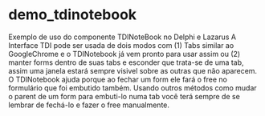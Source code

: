 # demo_tdinotebook
Exemplo de uso do componente TDINoteBook no Delphi e Lazarus
A Interface TDI pode ser usada de dois modos com (1) Tabs similar ao GoogleChrome e o TDINotebook já vem pronto para usar assim ou (2) manter forms dentro de suas tabs e esconder que trata-se de uma tab, assim uma janela estará sempre visivel sobre as outras que não aparecem.
O TDINotebook ajuda porque ao fechar um form ele fará o free no formulário que foi embutido também. Usando outros métodos como mudar o parent de um form para embuti-lo numa tab você terá sempre de se lembrar de fechá-lo e fazer o free manualmente.
